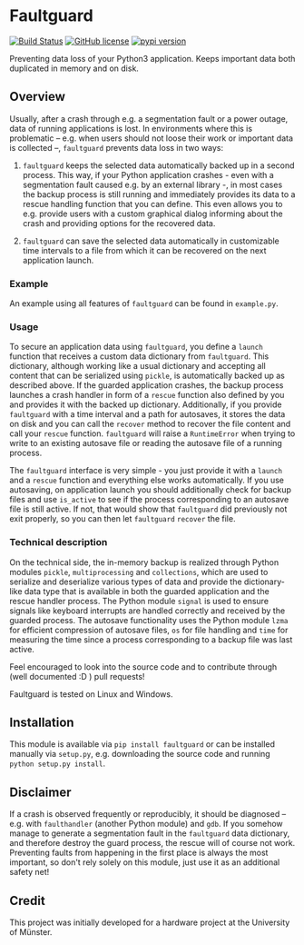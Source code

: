 # Faultguard

[![Build Status](https://travis-ci.com/2xB/faultguard.svg?branch=master)](https://travis-ci.com/2xB/faultguard)
[![GitHub license](https://img.shields.io/github/license/2xB/faultguard.svg)](https://github.com/2xB/faultguard)
[![pypi version](https://img.shields.io/pypi/v/faultguard.svg)](https://pypi.org/project/faultguard/)

Preventing data loss of your Python3 application. Keeps important data both duplicated in memory and on disk.

## Overview

Usually, after a crash through e.g. a segmentation fault or a power outage, data of running applications is lost. In environments where this is problematic – e.g. when users should not loose their work or important data is collected –, `faultguard` prevents data loss in two ways:

 1. `faultguard` keeps the selected data automatically backed up in a second process. This way, if your Python application crashes - even with a segmentation fault caused e.g. by an external library -, in most cases the backup process is still running and immediately provides its data to a rescue handling function that you can define. This even allows you to e.g. provide users with a custom graphical dialog informing about the crash and providing options for the recovered data.
 
 2. `faultguard` can save the selected data automatically in customizable time intervals to a file from which it can be recovered on the next application launch.

### Example

An example using all features of `faultguard` can be found in `example.py`.

### Usage

To secure an application data using `faultguard`, you define a `launch` function that receives a custom data dictionary from `faultguard`. This dictionary, although working like a usual dictionary and accepting all content that can be serialized using `pickle`, is automatically backed up as described above. If the guarded application crashes, the backup process launches a crash handler in form of a `rescue` function also defined by you and provides it with the backed up dictionary. Additionally, if you provide `faultguard` with a time interval and a path for autosaves, it stores the data on disk and you can call the `recover` method to recover the file content and call your `rescue` function. `faultguard` will raise a `RuntimeError` when trying to write to an existing autosave file or reading the autosave file of a running process.

The `faultguard` interface is very simple - you just provide it with a `launch` and a `rescue` function and everything else works automatically. If you use autosaving, on application launch you should additionally check for backup files and use `is_active` to see if the process corresponding to an autosave file is still active. If not, that would show that `faultguard` did previously not exit properly, so you can then let `faultguard` `recover` the file.

### Technical description

On the technical side, the in-memory backup is realized through Python modules `pickle`, `multiprocessing` and `collections`, which are used to serialize and deserialize various types of data and provide the dictionary-like data type that is available in both the guarded application and the rescue handler process.
The Python module `signal` is used to ensure signals like keyboard interrupts are handled correctly and received by the guarded process.
The autosave functionality uses the Python module `lzma` for efficient compression of autosave files, `os` for file handling and `time` for measuring the time since a process corresponding to a backup file was last active.

Feel encouraged to look into the source code and to contribute through (well documented :D ) pull requests!

Faultguard is tested on Linux and Windows.

## Installation

This module is available via `pip install faultguard` or can be installed manually via `setup.py`, e.g. downloading the source code and running `python setup.py install`.

## Disclaimer

If a crash is observed frequently or reproducibly, it should be diagnosed – e.g. with `faulthandler` (another Python module) and `gdb`. If you somehow manage to generate a segmentation fault in the `faultguard` data dictionary, and therefore destroy the guard process, the rescue will of course not work. Preventing faults from happening in the first place is always the most important, so don't rely solely on this module, just use it as an additional safety net!

## Credit

This project was initially developed for a hardware project at the University of Münster.
